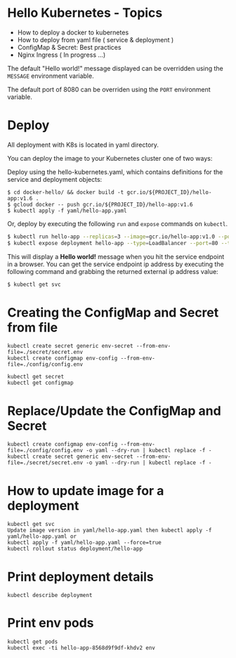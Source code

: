 # Hello Kubernetes -  Topics
* How to deploy a docker to kubernetes
* How to deploy from yaml file ( service & deployment )
* ConfigMap & Secret: Best practices
* Nginx Ingress ( In progress ...)

The default "Hello world!" message displayed can be overridden using the `MESSAGE` environment variable.

The default port of 8080 can be overriden using the `PORT` environment variable.

# Deploy

All deployment with K8s is located in yaml directory.

You can deploy the image to your Kubernetes cluster one of two ways:

Deploy using the hello-kubernetes.yaml, which contains definitions for the service and deployment objects:

```
$ cd docker-hello/ && docker build -t gcr.io/${PROJECT_ID}/hello-app:v1.6 .
$ gcloud docker -- push gcr.io/${PROJECT_ID}/hello-app:v1.6
$ kubectl apply -f yaml/hello-app.yaml
```

Or, deploy by executing the following `run` and `expose` commands on `kubectl`. 

```bash
$ kubectl run hello-app --replicas=3 --image=gcr.io/hello-app:v1.0 --port=8080
$ kubectl expose deployment hello-app --type=LoadBalancer --port=80 --target-port=8080 --name=hello-app
```

This will display a **Hello world!** message when you hit the service endpoint in a browser. You can get the service endpoint ip address by executing the following command and grabbing the returned external ip address value:

```bash
$ kubectl get svc
```

# Creating the ConfigMap and Secret from file
```
kubectl create secret generic env-secret --from-env-file=./secret/secret.env
kubectl create configmap env-config --from-env-file=./config/config.env

kubectl get secret
kubectl get configmap
```

# Replace/Update the ConfigMap and Secret
```
kubectl create configmap env-config --from-env-file=./config/config.env -o yaml --dry-run | kubectl replace -f -
kubectl create secret generic env-secret --from-env-file=./secret/secret.env -o yaml --dry-run | kubectl replace -f -
```

# How to update image for a deployment
```
kubectl get svc
Update image version in yaml/hello-app.yaml then kubectl apply -f yaml/hello-app.yaml or
kubectl apply -f yaml/hello-app.yaml --force=true
kubectl rollout status deployment/hello-app
```
# Print deployment details
```
kubectl describe deployment
```
# Print env pods
```
kubectl get pods
kubectl exec -ti hello-app-8568d9f9df-khdv2 env
```
